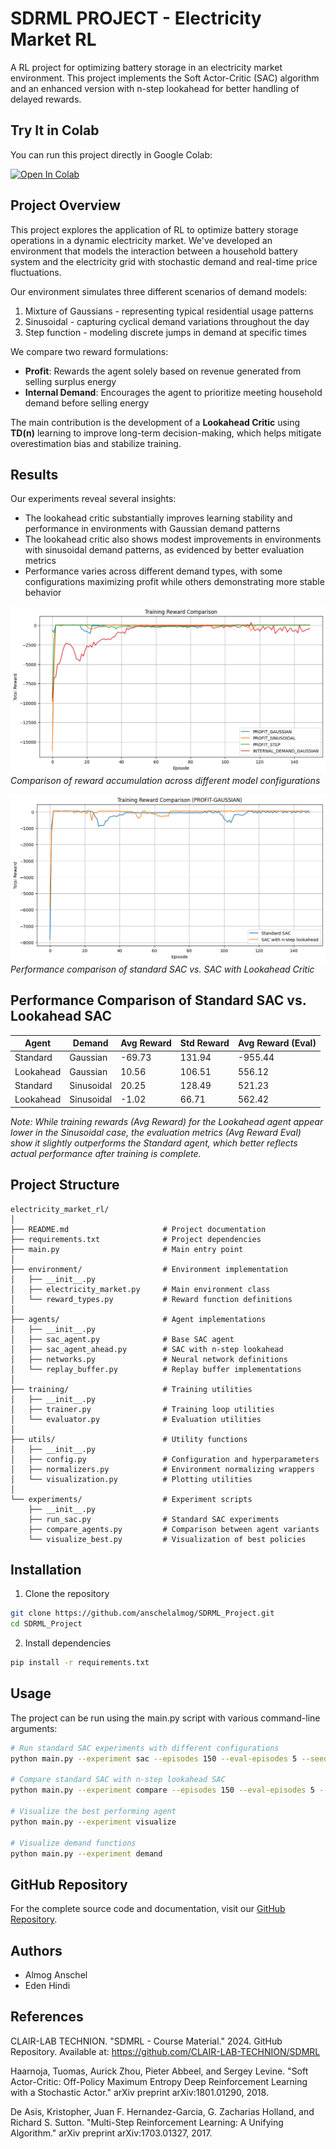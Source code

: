 # SDRML PROJECT - Electricity Market RL

A RL project for optimizing battery storage in an electricity market environment. This project implements the Soft Actor-Critic (SAC) algorithm and an enhanced version with n-step lookahead for better handling of delayed rewards.

## Try It in Colab

You can run this project directly in Google Colab:

[![Open In Colab](https://colab.research.google.com/assets/colab-badge.svg)](https://colab.research.google.com/drive/1FadSFIsqCJfg8aXFp8n0Ty2XsFuPMjDz?usp=sharing)

## Project Overview

This project explores the application of RL to optimize battery storage operations in a dynamic electricity market. 
We've developed an environment that models the interaction between a household battery system and the electricity grid with stochastic demand and real-time price fluctuations.

Our environment simulates three different scenarios of demand models:
1. Mixture of Gaussians - representing typical residential usage patterns
2. Sinusoidal - capturing cyclical demand variations throughout the day
3. Step function - modeling discrete jumps in demand at specific times

We compare two reward formulations:
- **Profit**: Rewards the agent solely based on revenue generated from selling surplus energy
- **Internal Demand**: Encourages the agent to prioritize meeting household demand before selling energy

The main contribution is the development of a **Lookahead Critic** using **TD(n)** learning to improve long-term decision-making, which helps mitigate overestimation bias and stabilize training.

## Results

Our experiments reveal several insights:
- The lookahead critic substantially improves learning stability and performance in environments with Gaussian demand patterns
- The lookahead critic also shows modest improvements in environments with sinusoidal demand patterns, as evidenced by better evaluation metrics
- Performance varies across different demand types, with some configurations maximizing profit while others demonstrating more stable behavior

![Accumulative Rewards Comparison](assets/accumulative_rewards.png)
*Comparison of reward accumulation across different model configurations*

![Lookahead Critic Performance](assets/lookhaed-gaussian.png)
*Performance comparison of standard SAC vs. SAC with Lookahead Critic*

## Performance Comparison of Standard SAC vs. Lookahead SAC

| Agent     | Demand     | Avg Reward   | Std Reward  | Avg Reward (Eval)  |
|-----------|-----------|--------------|-------------|--------------------|
| Standard  | Gaussian  | -69.73       | 131.94      | -955.44            |
| Lookahead | Gaussian  | 10.56        | 106.51      | 556.12             |
| Standard  | Sinusoidal| 20.25        | 128.49      | 521.23             |
| Lookahead | Sinusoidal| -1.02        | 66.71       | 562.42             |

*Note: While training rewards (Avg Reward) for the Lookahead agent appear lower in the Sinusoidal case, the evaluation metrics (Avg Reward Eval) show it slightly outperforms the Standard agent, which better reflects actual performance after training is complete.*
## Project Structure

```
electricity_market_rl/
│
├── README.md                     # Project documentation
├── requirements.txt              # Project dependencies
├── main.py                       # Main entry point
│
├── environment/                  # Environment implementation
│   ├── __init__.py
│   ├── electricity_market.py     # Main environment class
│   └── reward_types.py           # Reward function definitions
│
├── agents/                       # Agent implementations
│   ├── __init__.py
│   ├── sac_agent.py              # Base SAC agent
│   ├── sac_agent_ahead.py        # SAC with n-step lookahead
│   ├── networks.py               # Neural network definitions
│   └── replay_buffer.py          # Replay buffer implementations
│
├── training/                     # Training utilities
│   ├── __init__.py
│   ├── trainer.py                # Training loop utilities 
│   └── evaluator.py              # Evaluation utilities
│
├── utils/                        # Utility functions
│   ├── __init__.py
│   ├── config.py                 # Configuration and hyperparameters
│   ├── normalizers.py            # Environment normalizing wrappers
│   └── visualization.py          # Plotting utilities
│
└── experiments/                  # Experiment scripts
    ├── __init__.py
    ├── run_sac.py                # Standard SAC experiments
    ├── compare_agents.py         # Comparison between agent variants
    └── visualize_best.py         # Visualization of best policies
```

## Installation

1. Clone the repository
```bash
git clone https://github.com/anschelalmog/SDRML_Project.git
cd SDRML_Project
```

2. Install dependencies
```bash
pip install -r requirements.txt
```

## Usage

The project can be run using the main.py script with various command-line arguments:

```bash
# Run standard SAC experiments with different configurations
python main.py --experiment sac --episodes 150 --eval-episodes 5 --seed 42

# Compare standard SAC with n-step lookahead SAC
python main.py --experiment compare --episodes 150 --eval-episodes 5 --seed 42

# Visualize the best performing agent
python main.py --experiment visualize

# Visualize demand functions
python main.py --experiment demand
```

## GitHub Repository

For the complete source code and documentation, visit our [GitHub Repository](https://github.com/anschelalmog/SDRML_Project).

## Authors
- Almog Anschel
- Eden Hindi

## References

CLAIR-LAB TECHNION. "SDMRL - Course Material." 2024. GitHub Repository. Available at: https://github.com/CLAIR-LAB-TECHNION/SDMRL

Haarnoja, Tuomas, Aurick Zhou, Pieter Abbeel, and Sergey Levine. "Soft Actor-Critic: Off-Policy Maximum Entropy Deep Reinforcement Learning with a Stochastic Actor." arXiv preprint arXiv:1801.01290, 2018.

De Asis, Kristopher, Juan F. Hernandez-Garcia, G. Zacharias Holland, and Richard S. Sutton. "Multi-Step Reinforcement Learning: A Unifying Algorithm." arXiv preprint arXiv:1703.01327, 2017.

